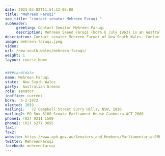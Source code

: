 ```yaml
---
date: 2023-03-02T11:54:12-05:00
title: "Mehreen Faruqi"
seo_title: "contact senator Mehreen Faruqi "
subheader:
     greeting: Contact Senator Mehreen Faruqi
     description: Mehreen Saeed Faruqi (born 8 July 1963) is an Australian politician and former engineer who has been a Senator for New South Wales since 15 August 2018, representing the Greens. She was chosen to fill a casual vacancy caused by the resignation of Lee Rhiannon, before being elected in her own right in 2019. She had previously served in the New South Wales Legislative Council between June 2013 and August 2018. Since June 2022, Faruqi has served as Deputy Leader of the Australian Greens.
description: Contact senator Mehreen Faruqi of New South Wales. Contact information for Mehreen Faruqi includes email address, phone number, and mailing address.
image: mehreen-faruqi.jpeg
video:
url: /new-south-wales/mehreen-faruqi/
weight: 1
layout: course_home


####candidate
name: Mehreen Faruqi
state:	New South Wales
party:	Australian Greens
role: senator
inoffice: current
born:  5-2-1972
elected: 2019
mailing1:	72 Campbell Street Surry Hills, NSW, 2010
mailing2: PO Box 6100 Senate Parliament House Canberra ACT 2600
phone1:	(02) 9211 1500
phone2: (02) 6277 3095
fax1:
fax2:
website: https://www.aph.gov.au/Senators_and_Members/Parliamentarian?MPID=250362
twitter: MehreenFaruqi
facebook: mehreenfaruqi
---
```

